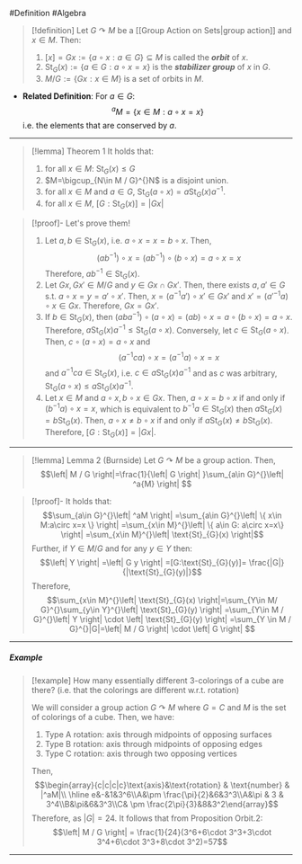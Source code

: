#Definition #Algebra

> [!definition]
> Let $G \curvearrowright M$ be a [[Group Action on Sets|group action]] and $x\in M$. Then: 
> 1. $[x]=Gx:=\{ a\circ x:a\in G \}\subseteq M$ is called the ***orbit*** of $x$.
> 2. $\text{St}_{G}(x):=\{ a\in G:a\circ x =x \}$ is the ***stabilizer group*** of $x$ in $G$.
> 3. $M / G:= \{  Gx : x\in M \}$ is a set of orbits in $M$.

- **Related Definition**: For $a\in G$: $$^aM=\{ x\in M:a\circ x=x \}$$ i.e. the elements that are conserved by $a$.
---
> [!lemma] Theorem 1
> It holds that:
> 1. for all $x\in M$: $\text{St}_{G}(x)\leq G$
> 2. $M=\bigcup_{N\in M / G}^{}N$ is a disjoint union.
> 3. for all $x\in M$ and $a\in G$, $\text{St}_{G}(a\circ x)=a \text{St}_{G}(x)a^{-1}$.
> 4. for all $x\in M$, $[G:\text{St}_{G}(x)]=|Gx|$

> [!proof]-
> Let's prove them!
> 1. Let $a,b\in \text{St}_{G}(x)$, i.e. $a\circ x = x = b \circ x$. Then, $$(ab^{-1})\circ x = (a  b^{-1})\circ (b \circ  x) = a \circ  x = x$$ Therefore, $ab^{-1}\in \text{St}_{G}(x)$.
> 2. Let $Gx,Gx'\in M/G$ and $y\in Gx \cap Gx'$. Then, there exists $a,a'\in G$ s.t. $a\circ x=y = a'\circ x'$. Then, $x=(a^{-1}a')\circ x'\in Gx'$ and $x'=(a'^{-1}a)\circ x\in Gx$. Therefore, $Gx=Gx'$.
> 3. If $b\in \text{St}_{G}(x)$, then $(aba^{-1})\circ (a\circ x)=(ab)\circ x=a\circ(b\circ x) = a\circ x$. Therefore, $a \text{St}_{G}(x)a^{-1}\leq \text{St}_{G}(a\circ x)$. Conversely, let $c\in \text{St}_{G}(a\circ x)$. Then, $c\circ(a\circ x)=a\circ x$ and $$(a^{-1}ca)\circ x=(a^{-1}a)\circ  x=x$$and $a^{-1}ca\in \text{St}_{G}(x)$, i.e. $c \in a \text{St}_{G}(x)a^{-1}$ and as $c$ was arbitrary, $\text{St}_{G}(a\circ x)\leq a \text{St}_{G}(x)a^{-1}$.
> 4. Let $x\in M$ and $a\circ x,b \circ x\in Gx$. Then, $a\circ x = b\circ x$ if and only if $( b^{-1}a)\circ x=x$, which is equivalent to $b^{-1}a\in \text{St}_{G}(x)$ then $a \text{St}_{G}(x)=b \text{St}_{G}(x)$. Then, $a\circ x \neq b\circ x$ if and only if $a \text{St}_{G}(x)\neq b \text{St}_{G}(x)$. Therefore, $[G: \text{St}_{G}(x)]=|Gx|$.
---

> [!lemma] Lemma 2 (Burnside)
> Let $G \curvearrowright M$ be a group action. Then, $$\left| M / G \right|=\frac{1}{\left| G \right| }\sum_{a\in G}^{}\left| ^a{M} \right|  $$

> [!proof]-
> It holds that: $$\sum_{a\in G}^{}\left| ^aM \right| =\sum_{a\in G}^{}\left| \{ x\in M:a\circ x=x \} \right| =\sum_{x\in M}^{}\left| \{ a\in G: a\circ x=x\} \right| =\sum_{x\in M}^{}\left| \text{St}_{G}(x) \right|$$Further, if $Y\in M / G$ and for any $y\in Y$ then:$$\left| Y \right| =\left| G y \right| =[G:\text{St}_{G}(y)]= \frac{|G|}{|\text{St}_{G}(y)|}$$ Therefore, 
> $$\sum_{x\in M}^{}\left| \text{St}_{G}(x) \right|=\sum_{Y\in M/ G}^{}\sum_{y\in Y}^{}\left| \text{St}_{G}(y) \right| =\sum_{Y\in M / G}^{}\left| Y \right| \cdot \left| \text{St}_{G}(y) \right| =\sum_{Y \in M / G}^{}|G|=\left| M / G \right| \cdot \left|  G \right| $$
---
##### Example
> [!example]
 How many essentially different 3-colorings of a cube are there? (i.e. that the colorings are different w.r.t. rotation)
> 
> We will consider a group action $G \curvearrowright M$ where $G=C$ and $M$ is the set of colorings of a cube. Then, we have:
> 1. Type A rotation: axis through midpoints of opposing surfaces
> 2. Type B rotation: axis through midpoints of opposing edges
> 3. Type C rotation: axis through two opposing vertices
>    
> Then, 
> $$\begin{array}{c|c|c|c}\text{axis}&\text{rotation} & \text{number}  & |^aM|\\ \hline e&-&1&3^6\\A&\pm \frac{\pi}{2}&6&3^3\\A&\pi & 3 & 3^4\\B&\pi&6&3^3\\C& \pm \frac{2\pi}{3}&8&3^2\end{array}$$
> Therefore, as $|G|=24$. It follows that from Proposition Orbit.2:
> $$\left| M / G \right| = \frac{1}{24}(3^6+6\cdot 3^3+3\cdot 3^4+6\cdot 3^3+8\cdot 3^2)=57$$

---
